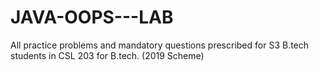 # JAVA-OOPS---LAB
All practice problems and mandatory questions prescribed for S3 B.tech students in CSL 203 for B.tech. (2019 Scheme)
